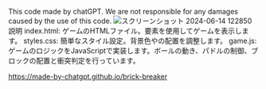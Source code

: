 This code made by chatGPT.
We are not responsible for any damages caused by the use of this code.
![スクリーンショット 2024-06-14 122850](https://github.com/Made-By-ChatGPT/brick-breaker/assets/172567619/de405f77-1c68-487d-b802-7103c1e78a1d)
説明
index.html: ゲームのHTMLファイル。<canvas>要素を使用してゲームを表示します。
styles.css: 簡単なスタイル設定。背景色や<canvas>の配置を調整します。
game.js: ゲームのロジックをJavaScriptで実装します。ボールの動き、パドルの制御、ブロックの配置と衝突判定を行っています。

https://made-by-chatgpt.github.io/brick-breaker

